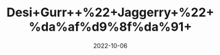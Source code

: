 ---
title: 'Desi+Gurr++%22+Jaggerry+%22+%da%af%d9%8f%da%91+'
date: '2022-10-06' 
metatag: '' 
inventory: '0' 
draft: false 
# meta description 
shortDescripton: 'It+prevents+respiratory+problems+and+helps+with+weight+loss.'
description: 'Food+Product'
longdescription: ''
featured: True
# product Price
price: '160.0'
# Product Short Description
shortDescription: 'It+prevents+respiratory+problems+and+helps+with+weight+loss.'
productID: 'D53A464B-2025-ED11-9968-005056B3A416'
type: 'products'
category: 'Food+Product' 
thumnailproduct: 'https://eraconnect.blob.core.windows.net/product-images/aminsaddiquidawakhana/D53A464B-2025-ED11-9968-005056B3A416.webp' 
images:
  - image: 'https://eraconnect.blob.core.windows.net/product-images/aminsaddiquidawakhana/D53A464B-2025-ED11-9968-005056B3A416.webp'  
Variants:
---